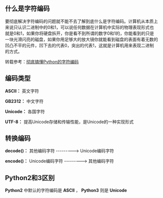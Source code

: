 ## 什么是字符编码

要彻底解决字符编码的问题就不能不去了解到底什么是字符编码。计算机从本质上来说只认识二进制中的0和1，可以说任何数据在计算机中实际的物理表现形式也就是0和1，如果你将硬盘拆开，你是看不到所谓的数字0和1的，你能看到的只是一块光滑闪亮的磁盘，如果你用足够大的放大镜你就能看到磁盘的表面有着无数的凹凸不平的元件，凹下去的代表0，突出的代表1，这就是计算机用来表现二进制的方式。

转载参考：<a title="nice" href="https://blog.csdn.net/apache0554/article/details/53889253" target="_blank">彻底搞懂Python的字符编码</a>

## 编码类型

**ASCII：** 英文字符

**GB2312：** 中文字符

**Unicode：** 各国字符

**UTF-8：** 提高Unicode存储和传输性能，是Unicode的一种实现形式

## 转换编码

**decode()：** 其他编码字符         --------->    Unicode编码字符

**encode()：** Unicode编码字符  --------->    其他编码字符

## Python2和3区别

**Python2** 中默认的字符编码是 **ASCII** ， **Python3** 则是 **Unicode** 